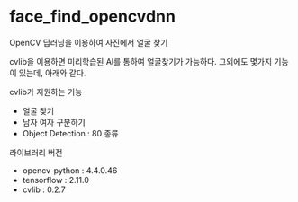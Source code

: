 # face_find_opencvdnn
OpenCV 딥러닝을 이용하여 사진에서 얼굴 찾기 

cvlib을 이용하면 미리학습된 AI를 통하여 얼굴찾기가 가능하다. 
그외에도 몇가지 기능이 있는데, 아래와 같다.

cvlib가 지원하는 기능
  - 얼굴 찾기
  - 남자 여자 구분하기
  - Object Detection : 80 종류

라이브러리 버전
  - opencv-python : 4.4.0.46
  - tensorflow : 2.11.0
  - cvlib : 0.2.7
